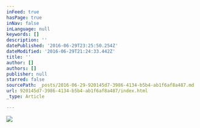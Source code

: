 ```yaml
---
inFeed: true
hasPage: true
inNav: false
inLanguage: null
keywords: []
description: ''
datePublished: '2016-06-29T23:25:50.254Z'
dateModified: '2016-06-29T21:24:33.442Z'
title: ''
author: []
authors: []
publisher: null
starred: false
sourcePath: _posts/2016-06-29-920145d7-3986-4134-b5b4-ab1f6af8a487.md
url: 920145d7-3986-4134-b5b4-ab1f6af8a487/index.html
_type: Article

---
```

![](https://the-grid-user-content.s3-us-west-2.amazonaws.com/b16d7493-6e0b-43f7-aa59-30fe8376e31d.jpg)